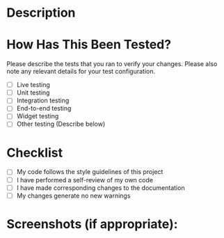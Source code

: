 # Description

# How Has This Been Tested?

Please describe the tests that you ran to verify your changes. Please also note any relevant details for your test configuration.

- [ ] Live testing
- [ ] Unit testing
- [ ] Integration testing
- [ ] End-to-end testing
- [ ] Widget testing
- [ ] Other testing (Describe below)

# Checklist

- [ ] My code follows the style guidelines of this project
- [ ] I have performed a self-review of my own code
- [ ] I have made corresponding changes to the documentation
- [ ] My changes generate no new warnings

# Screenshots (if appropriate):